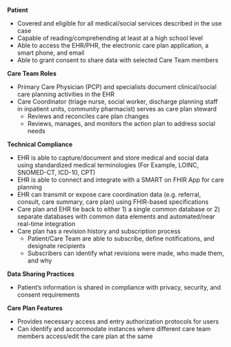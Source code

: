 **Patient**

* Covered and eligible for all medical/social services described in the use case
* Capable of reading/comprehending at least at a high school level    
* Able to access the EHR/PHR, the electronic care plan application, a smart phone, and email
* Able to grant consent to share data with selected Care Team members
    

**Care Team Roles**

* Primary Care Physician (PCP) and specialists document clinical/social care planning activities in the EHR
* Care Coordinator (triage nurse, social worker, discharge planning staff in inpatient units, community pharmacist) serves as care plan steward
  * Reviews and reconciles care plan changes
  * Reviews, manages, and monitors the action plan to address social needs
    

**Technical Compliance**

* EHR is able to capture/document and store medical and social data using standardized medical terminologies (For Example, LOINC, SNOMED-CT, ICD-10, CPT)
* EHR is able to connect and integrate with a SMART on FHIR App for care planning
* EHR can transmit or expose care coordination data (e.g. referral, consult, care summary, care plan) using FHIR-based specifications
* Care plan and EHR tie back to either 1) a single common database or 2) separate databases with common data elements and automated/near real-time integration
* Care plan has a revision history and subscription process
  * Patient/Care Team are able to subscribe, define notifications, and designate recipients
  * Subscribers can identify what revisions were made, who made them, and why
    

**Data Sharing Practices**

* Patient’s information is shared in compliance with privacy, security, and consent requirements
    

**Care Plan Features**

* Provides necessary access and entry authorization protocols for users
* Can identify and accommodate instances where different care team members access/edit the care plan at the same